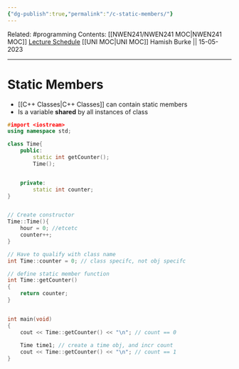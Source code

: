 ```yaml
---
{"dg-publish":true,"permalink":"/c-static-members/"}
---
```


Related: #programming 
Contents: [[NWEN241/NWEN241 MOC\|NWEN241 MOC]]
[Lecture Schedule](https://ecs.wgtn.ac.nz/Courses/NWEN241_2023T1/LectureSchedule)
[[UNI MOC\|UNI MOC]]
Hamish Burke || 15-05-2023
***

# Static Members

- [[C++ Classes\|C++ Classes]] can contain static members
- Is a variable **shared** by all instances of class

```C++
#import <iostream>
using namespace std;

class Time{
	public:
		static int getCounter();
		Time();


	private:
		static int counter;
}


// Create constructor
Time::Time(){
	hour = 0; //etcetc
	counter++;
}

// Have to qualify with class name
int Time::counter = 0; // class specifc, not obj specifc

// define static member function
int Time::getCounter()
{
	return counter;
}


int main(void)
{
	cout << Time::getCounter() << "\n"; // count == 0
	
	Time time1; // create a time obj, and incr count
	cout << Time::getCounter() << "\n"; // count == 1
}
```

